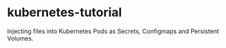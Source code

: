 # kubernetes-tutorial

Injecting files into Kubernetes Pods as Secrets, Configmaps and Persistent Volumes.
